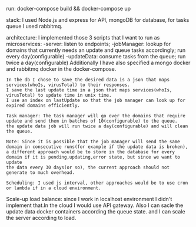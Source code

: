 run: docker-compose build && docker-compose up


stack:
I used Node.js and express for API, mongoDB for database,
for tasks queue I used rabbitmq.


architecture:
    I implemented those 3 scripts that I want to run as microservices:
    -server: listen to endpoints;
    -jobManager: lookup for domains that currently needs an update and queue tasks accordingly; run every day(configurable)
    -updateData: consume tasks from the queue; run twice a day(configurable)
    Additionally I have also specified a mongo docker and rabbitmq docker in the docker-compose.


    In the db I chose to save the desired data is a json that maps services(whoIs, virusTotal) to their responses.
    I save the last update time in a json that maps services(whoIs, virusTotal) to update time in unix time.
    I use an index on lastUpdate so that the job manager can look up for expired domains efficiently.

    Task manager: The task manager will go over the domains that require update and send them in batches of 10(configurable) to the queue.
    the update data job will run twice a day(configurable) and will clean the queue.

    Note: Since it is possible that the job manager will send the same domain in consecutive runs(for example if the update data is broken),
    a different approach would be to store in the database for every domain if it is pending,updating,error state, but since we want to update
    the data every 30 days(or so), the current approach should not generate to much overhead.

    Scheduling: I used js interval, other approaches would be to use cron or lambda if in a cloud environment.

Scale-up
    load balance: since I work in localhost environment I didn't implement that.In the cloud I would use API gateway.
    Also I can sacle the update data docker containers according the queue state. and I can scale the server according to load.



